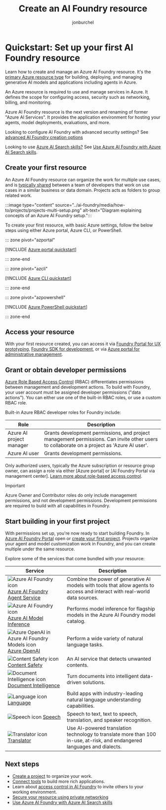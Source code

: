 ﻿---
title: Create an AI Foundry resource
titleSuffix: Azure AI services
description: Create and manage an AI Foundry resource.
author: jonburchel
ms.author: jburchel
ms.date: 10/07/2025
ms.service: azure-ai-services
ms.topic: quickstart
ms.custom:
  - devx-track-azurecli
  - devx-track-azurepowershell
  - build-2024
  - ignite-2024
  - build-2025
zone_pivot_groups: programming-languages-portal-cli-ps
---

# Quickstart: Set up your first AI Foundry resource

Learn how to create and manage an Azure AI Foundry resource. It's the [primary Azure resource type](../ai-foundry/concepts/resource-types.md) for building, deploying, and managing generative AI models and applications including agents in Azure.

An Azure resource is required to use and manage services in Azure. It defines the scope for configuring access, security such as networking, billing, and monitoring. 

Azure AI Foundry resource is the next version and renaming of former "Azure AI Services". It provides the application environment for hosting your agents, model deployments, evaluations, and more.

Looking to configure AI Foundry with advanced security settings? See [advanced AI Foundry creation options](../ai-foundry/how-to/create-resource-template.md)

Looking to use [Azure AI Search skills?](../search/tutorial-skillset.md) See [Use Azure AI Foundry with Azure AI Search skills](multi-services-resource-search-skills.md).

## Create your first resource

An Azure AI Foundry resource can organize the work for multiple use cases, and is [typically shared](../ai-foundry/concepts/planning.md) between a team of developers that work on use cases in a similar business or data domain. Projects acts as folders to group related work.

:::image type="content" source="../ai-foundry/media/how-to/projects/projects-multi-setup.png" alt-text="Diagram explaining concepts of an Azure AI Foundry setup.":::

To create your first resource, with basic Azure settings, follow the below steps using either Azure portal, Azure CLI, or PowerShell.

::: zone pivot="azportal"

[!INCLUDE [Azure portal quickstart](includes/quickstarts/management-azportal.md)]

::: zone-end

::: zone pivot="azcli"

[!INCLUDE [Azure CLI quickstart](includes/quickstarts/management-azcli.md)]

::: zone-end

::: zone pivot="azpowershell"

[!INCLUDE [Azure PowerShell quickstart](includes/quickstarts/management-azpowershell.md)]

::: zone-end

## Access your resource

With your first resource created, you can access it via [Foundry Portal for UX prototyping](https://ai.azure.com/), [Foundry SDK for development](), or via [Azure portal for administrative management](https://portal.azure.com).

## Grant or obtain developer permissions

[Azure Role Based Access Control](/azure/role-based-access-control/resource-provider-operations) (RBAC) differentiates permissions between management and development actions. To build with Foundry, your user account must be assigned developer permissions ("data actions"). You can either use one of the built-in RBAC roles, or use a custom RBAC role.

Built-in Azure RBAC developer roles for Foundry include:

|Role|Description|
|---|---|
|Azure AI project manager|Grants development permissions, and project management permissions. Can invite other users to collaborate on a project as 'Azure AI user'.|
|Azure AI user|Grants development permissions.|

Only authorized users, typically the Azure subscription or resource group owner, can assign a role via either [Azure portal] or [AI Foundry Portal via management center]. [Learn more about role-based access control](../ai-foundry/concepts/rbac-azure-ai-foundry.md).

> [!IMPORTANT]
> Azure Owner and Contributor roles do only include management permissions, and not development permissions. Development permissions are required to build with all capabilities in Foundry.

## Start building in your first project

With permissions set up, you're now ready to start building Foundry. In [Azure AI Foundry Portal](https://ai.azure.com/) open or [create your first project](../ai-foundry/how-to/create-projects.md). Projects organize your agent and model customization work in Foundry, and you can create multiple under the same resource.

Explore some of the services that come bundled with your resource:

| Service | Description | 
| --- | --- | 
| ![Azure AI Foundry icon](~/reusable-content/ce-skilling/azure/media/ai-services/ai-foundry.svg) [Azure AI Foundry Agent Service](./agents/index.yml) | Combine the power of generative AI models with tools that allow agents to access and interact with real-world data sources. |
| ![Azure AI Foundry icon](~/reusable-content/ce-skilling/azure/media/ai-services/ai-foundry.svg) [Azure AI Model Inference](../ai-foundry/model-inference/index.yml) | Performs model inference for flagship models in the Azure AI Foundry model catalog. |
| ![Azure OpenAI in Azure AI Foundry Models icon](~/reusable-content/ce-skilling/azure/media/ai-services/azure-openai.svg) [Azure OpenAI](../ai-foundry/openai/index.yml) | Perform a wide variety of natural language tasks. | 
| ![Content Safety icon](~/reusable-content/ce-skilling/azure/media/ai-services/content-safety.svg) [Content Safety](./content-safety/index.yml) | An AI service that detects unwanted contents. | 
| ![Document Intelligence icon](~/reusable-content/ce-skilling/azure/media/ai-services/document-intelligence.svg) [Document Intelligence](./document-intelligence/index.yml) | Turn documents into intelligent data-driven solutions. |
| ![Language icon](~/reusable-content/ce-skilling/azure/media/ai-services/language.svg) [Language](./language-service/index.yml) | Build apps with industry-leading natural language understanding capabilities. |
| ![Speech icon](~/reusable-content/ce-skilling/azure/media/ai-services/speech.svg) [Speech](./speech-service/index.yml) | Speech to text, text to speech, translation, and speaker recognition. |
| ![Translator icon](~/reusable-content/ce-skilling/azure/media/ai-services/translator.svg) [Translator](./translator/index.yml) | Use AI-powered translation technology to translate more than 100 in-use, at-risk, and endangered languages and dialects. | 

## Next steps

- [Create a project](../ai-foundry/how-to/create-projects.md) to organize your work.
- [Connect tools](../ai-foundry/how-to/connections-add.md) to build more rich applications.
- Learn about [access control in AI Foundry](../ai-foundry/concepts/rbac-azure-ai-foundry.md) to invite others to your working environment.
- [Secure your resource using private networking](../ai-foundry/how-to/configure-private-link.md)
- [Use Azure AI Foundry with Azure AI Search skills](multi-services-resource-search-skills.md)
